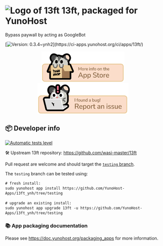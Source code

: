 <!--
N.B.: This README was automatically generated by <https://github.com/YunoHost/apps_tools/blob/main/readme_generator>
It shall NOT be edited by hand.
-->

<h1>
  <img src="https://raw.githubusercontent.com/YunoHost/apps/main/logos/13ft.png" width="32px" alt="Logo of 13ft">
  13ft, packaged for YunoHost
</h1>

Bypass paywall by acting as GoogleBot

[![Version: 0.3.4~ynh2](https://img.shields.io/badge/Version-0.3.4~ynh2-rgb(18,138,11)?style=for-the-badge)](https://ci-apps.yunohost.org/ci/apps/13ft/)

<div align="center">
<a href="https://apps.yunohost.org/app/13ft"><img height="100px" src="https://github.com/YunoHost/yunohost-artwork/raw/refs/heads/main/badges/neopossum-badges/badge_more_info_on_the_appstore.svg"/></a>
<a href="https://github.com/YunoHost-Apps/13ft_ynh/issues"><img height="100px" src="https://github.com/YunoHost/yunohost-artwork/raw/refs/heads/main/badges/neopossum-badges/badge_report_an_issue.svg"/></a>
</div>

## 📦 Developer info

[![Automatic tests level](https://apps.yunohost.org/badge/cilevel/13ft)](https://ci-apps.yunohost.org/ci/apps/13ft/)

🛠️ Upstream 13ft repository: <https://github.com/wasi-master/13ft>

Pull request are welcome and should target the [`testing` branch](https://github.com/YunoHost-Apps/13ft_ynh/tree/testing).

The `testing` branch can be tested using:
```
# fresh install:
sudo yunohost app install https://github.com/YunoHost-Apps/13ft_ynh/tree/testing

# upgrade an existing install:
sudo yunohost app upgrade 13ft -u https://github.com/YunoHost-Apps/13ft_ynh/tree/testing
```

### 📚 App packaging documentation

Please see <https://doc.yunohost.org/packaging_apps> for more information.